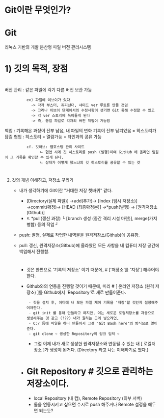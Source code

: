 # Git이란 무엇인가?

# Git
  
  리눅스 기반의 개발 분산형 파일 버전 관리시스템

# 

  # 1) 깃의 목적, 장점

#

   버전 관리 : 같은 파일에 각기 다른 버전 보관 가능

              ex) 파일에 이브이가 있다
                -> 각각 부스터, 쥬피선더, 샤미드 ver 루트를 만들 것임
                -> 그러나 이브이 단계에서의 수정사항이 생기면 Git 통해 수정할 수 있고 
                -> 각 ver 스토리에 녹아들게 된다
                -> 즉, 동일 파일로 각자의 버전 작업이 가능함
      
   백업 : 기록해온 과정이 전부 남음, 내 파일의 변화 기록이 전부 담겨있음 = 히스토리가 담김
   협업 : 히스토리 = 열람가능 = 타인과의 공유 가능


              cf. 깃허브: 웹호스팅 관리 사이트
                    ㄴ 협업 시에 깃 히스토리를 push (발행)하여 GitHub 에 올리면 팀원이 그 기록을 확인할 수 있게 된다.
                    ㄴ 상대가 어떻게 했느냐의 깃 히스토리를 공유할 수 있는 것
               
               
   #


 2) 깃의 개념 이해하고, 저장소 꾸리기



      - 내가 생각하기에 Git이란 "거대한 저장 쳇바퀴" 같다.

          - [Directory(실제 파일)] →add(추가)→ [Index (임시 저장소)] →commit(확정)→ [HEAD (최종확정본)] →*push(발행) → [원격저장소 (Github)]
          -   ↖ *pull(갱신 과정) └ [branch 생성 (중간 격리 시설 마련)], merge(가지 병합) 등의 작업 ┘
          
    
       * push: 발행, 실제로 작업한 내역물을 원격저장소(Github)에 공유함.
       * pull: 갱신, 원격저장소(Gitbub)에 올라왔던 모든 사항을 내 컴퓨터 저장 공간에 백업해서 진행함.
          
          
         #  
          
          - 깃은 한편으로 '기록의 저장소' 이기 때문에,  # ['저장소'를 '지정'] 해주어야 한다.
          - Github와의 연동을 진행할 것이기 때문에, 미리 # [ 온라인 저장소 (원격 저장소) ]를 Github에서 'Repository'로 새로 만들어준다.


                 - 깃을 설치 후, 어디에 내 모든 파일 제어 기록을 '저장'할 것인지 설정해주어야한다.
                 - git init 를 통해 만들라고 하지만, 이는 새로운 로컬저장소를 자동으로 생성해주는 것 같고 (???) 내가 원하는 곳에 넣으려면,
                 - C:/ 등에 파일을 하나 만들어서 그걸 'Git Bash here'의 방식으로 열어준다.
                 - git clone ~ 생성한 Repository의 링크 입력 ~
                
             - 그럼 이제 내가 새로 생성한 원격저장소와 연동될 수 있는 내 [ 로컬저장소 ]가 생성이 된거다. (Directory 라고 나는 이해하기로 했다.)
          
          # 
          
          - # Git Repository # 깃으로 관리하는 저장소이다.
              - local Repository (내 컴), Remote Repository (외부 서버)
              - 둘을 연동시키고 싶으면 수시로 push 해주거나 Remote 설정을 해두면 되는듯?



